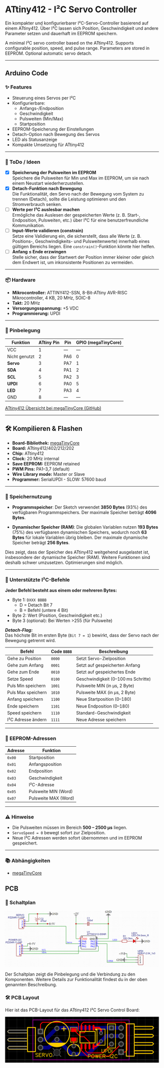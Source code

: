 # ATtiny412 - I²C Servo Controller

Ein kompakter und konfigurierbarer I²C-Servo-Controller basierend auf einem ATtiny412. Über I²C lassen sich Position, Geschwindigkeit und andere Parameter setzen und dauerhaft im EEPROM speichern.

A minimal I²C servo controller based on the ATtiny412. Supports configurable position, speed, and pulse range. Parameters are stored in EEPROM. Optional automatic servo detach.

---
## Arduino Code
### ✨ Features

- Steuerung eines Servos per I²C
- Konfigurierbare:
  - Anfangs-/Endposition
  - Geschwindigkeit
  - Pulsweiten (Min/Max)
  - Startposition
- EEPROM-Speicherung der Einstellungen
- Detach-Option nach Bewegung des Servos
- LED als Statusanzeige
- Kompakte Umsetzung für ATtiny412

---

### 🧪 ToDo / Ideen

- [X] **Speicherung der Pulsweiten im EEPROM**  
  Speichere die Pulsweiten für Min und Max im EEPROM, um sie nach einem Neustart wiederherzustellen.
- [x] **Detach-Funktion nach Bewegung**  
  Die Funktionalität, den Servo nach der Bewegung vom System zu trennen (Detach), sollte die Leistung optimieren und den Stromverbrauch senken.
- [ ] **Werte per I²C auslesbar machen**  
  Ermögliche das Auslesen der gespeicherten Werte (z. B. Start-, Endposition, Pulsweiten, etc.) über I²C für eine benutzerfreundliche Kommunikation.
- [ ] **Input-Werte validieren (constrain)**  
  Setze eine Validierung ein, die sicherstellt, dass alle Werte (z. B. Positions-, Geschwindigkeits- und Pulsweitenwerte) innerhalb eines gültigen Bereichs liegen. Eine `constrain()`-Funktion könnte hier helfen.
- [ ] **Anfang ≤ Ende erzwingen**  
  Stelle sicher, dass der Startwert der Position immer kleiner oder gleich dem Endwert ist, um inkonsistente Positionen zu vermeiden.

---

### 📦 Hardware

- **Mikrocontroller:** ATTINY412-SSN, 8-Bit-ATtiny AVR-RISC Mikrocontroller, 4 KB, 20 MHz, SOIC-8
- **Takt:** 20 MHz
- **Versorgungsspannung:** +5 VDC
- **Programmierung:** UPDI

---

### 🔌 Pinbelegung

| Funktion      | ATtiny Pin  |  Pin        | GPIO (megaTinyCore)  |
|---------------|-------------|-------------|----------------------|
| VCC           | 1           | —           | —                    |
| Nicht genutzt | 2           | PA6         | 0                    |
| **Servo**     | 3           | PA7         | 1                    |
| **SDA**       | 4           | PA1         | 2                    |
| **SCL**       | 5           | PA2         | 3                    |
| **UPDI**      | 6           | PA0         | 5                    |
| **LED**       | 7           | PA3         | 4                    |
| GND           | 8           | —           | —                    |

[ATtiny412 Übersicht bei megaTinyCore (GitHub)](https://github.com/SpenceKonde/megaTinyCore/blob/master/megaavr/extras/ATtiny_x12.md)

---

## 🛠️ Kompilieren & Flashen

- **Board-Bibliothek:** [megaTinyCore](https://github.com/SpenceKonde/megaTinyCore)
- **Board:** ATtiny412/402/212/202
- **Chip:** ATtiny412
- **Clock:** 20 MHz internal
- **Save EEPROM:** EEPROM retained
- **PWM Pins:** PA1–3,7 (default)
- **Wire Library mode:** Master or Slave
- **Programmer:** SerialUPDI - SLOW: 57600 baud

---

### 🧰 Speichernutzung

- **Programmspeicher**: Der Sketch verwendet **3850 Bytes** (93%) des verfügbaren Programmspeichers. Der maximale Speicher beträgt **4096 Bytes**.
  
- **Dynamischer Speicher (RAM)**: Die globalen Variablen nutzen **193 Bytes** (75%) des verfügbaren dynamischen Speichers, wodurch noch **63 Bytes** für lokale Variablen übrig bleiben. Der maximale dynamische Speicher beträgt **256 Bytes**.

Dies zeigt, dass der Speicher des ATtiny412 weitgehend ausgelastet ist, insbesondere der dynamische Speicher (RAM). Weitere Funktionen sind deshalb schwer umzusetzen. Optimierungen sind möglich.

---

### 🧪 Unterstützte I²C-Befehle

**Jeder Befehl besteht aus einem oder mehreren Bytes:**

- Byte 1: `DXXX BBBB`
  - D = Detach Bit 7
  - B = Befehl (untere 4 Bit)
- Byte 2: Wert (Position, Geschwindigkeit etc.)
- Byte 3 (optional): Bei Werten >255 (für Pulsweite)

***Detach-Flag:***  
Das höchste Bit im ersten Byte (`Bit 7 = 1`) bewirkt, dass der Servo nach der Bewegung getrennt wird.

| Befehl               | Code `BBBB` | Beschreibung                           |
|----------------------|-------------|----------------------------------------|
| Gehe zu Position     | `0000`      | Setzt Servo-Zielposition               |
| Gehe zum Anfang      | `0001`      | Setzt auf gespeicherten Anfang         |
| Gehe zum Ende        | `0010`      | Setzt auf gespeichertes Ende           |
| Setze Speed          | `0100`      | Geschwindigkeit (0–100 ms Schritte)    |
| Puls Min speichern   | `1001`      | Pulsweite MIN (in µs, 2 Byte)          |
| Puls Max speichern   | `1010`      | Pulsweite MAX (in µs, 2 Byte)          |
| Anfang speichern     | `1100`      | Neue Startposition (0–180)             |
| Ende speichern       | `1101`      | Neue Endposition (0–180)               |
| Speed speichern      | `1110`      | Standard-Geschwindigkeit               |
| I²C Adresse ändern   | `1111`      | Neue Adresse speichern                 |

---

### 💾 EEPROM-Adressen

| Adresse | Funktion               |
|---------|------------------------|
| `0x00`  | Startposition          |
| `0x01`  | Anfangsposition        |
| `0x02`  | Endposition            |
| `0x03`  | Geschwindigkeit        |
| `0x04`  | I²C-Adresse            |
| `0x05`  | Pulsweite MIN (Word)   |
| `0x07`  | Pulsweite MAX (Word)   |

---

### ⚠️ Hinweise

- Die Pulsweiten müssen im Bereich **500 – 2500 µs** liegen.
- `ServoSpeed = 0` bewegt sofort zur Zielposition.
- Neue I²C Adressen werden sofort übernommen und im EEPROM gespeichert.

---

### 📚 Abhängigkeiten

- [megaTinyCore](https://github.com/SpenceKonde/megaTinyCore)

## PCB
### 🔌 Schaltplan

![Schaltplan](PCB/Schaltplan.png)

Der Schaltplan zeigt die Pinbelegung und die Verbindung zu den Komponenten. Weitere Details zur Funktionalität findest du in der oben genannten Beschreibung.

### 🛠️ PCB Layout

Hier ist das PCB-Layout für das ATtiny412 I²C Servo Control Board:

![PCB Layout](PCB/pcb.png)
